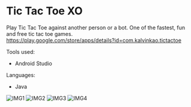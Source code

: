 # Tic Tac Toe XO
Play Tic Tac Toe against another person or a bot. One of the fastest, fun and free tic tac toe games.
<br>https://play.google.com/store/apps/details?id=com.kalvinkao.tictactoe

Tools used:
- Android Studio

Languages:
- Java

![IMG1](https://lh3.googleusercontent.com/q-iUL2S6ImkyVu2j0yVRbqN2IWPq2LsK0kc526oSrlh7ckumrfG7-1gRoX36fAwfRg=w720-h310-rw)
![IMG2](https://lh3.googleusercontent.com/lrxEYQNhD6xX-CH7QEjBkZ-U-YvD5VBWL0Z3xhFN4UeRVyyM6o2f4uqeQYBkb4oGXO1w=w720-h310-rw)
![IMG3](https://lh3.googleusercontent.com/79Mr-eeKSKyaiv5rdx2PV5Vx-T7GveteT5wZHSRTvArq_Zldjv8BNx7Mt2XOjOa17A=w720-h310-rw)
![IMG4](https://lh3.googleusercontent.com/1-g2OQKsg8r4SLRc9MgegStP2q8ql_zrwo3TGYIwvfUUBtjGisoCHUQlHo3U_rxOeIE=w720-h310-rw)
